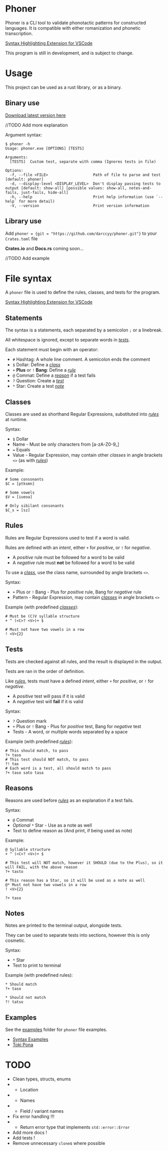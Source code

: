 # Phoner

Phoner is a CLI tool to validate phonotactic patterns for constructed languages.
It is compatible with either romanization and phonetic transcription.

[Syntax Highlighting Extension for VSCode](https://github.com/darccyy/phoner-syntax)

This program is still in development, and is subject to change.

# Usage

This project can be used as a rust library, or as a binary.

## Binary use

[Download latest version here](https://github.com/darccyy/phoner/releases/latest)

//TODO Add more explanation

Argument syntax:

```
$ phoner -h
Usage: phoner.exe [OPTIONS] [TESTS]

Arguments:
  [TESTS]  Custom test, separate with comma (Ignores tests in file)

Options:
  -f, --file <FILE>                    Path of file to parse and test [default: phoner]
  -d, --display-level <DISPLAY_LEVEL>  Don't display passing tests to output [default: show-all] [possible values: show-all, notes-and-fails, just-fails, hide-all]
  -h, --help                           Print help information (use `--help` for more detail)
  -V, --version                        Print version information
```

## Library use

Add `phoner = {git = "https://github.com/darccyy/phoner.git"}` to your `Crates.toml` file

**Crates.io** and **Docs.rs** coming soon...

//TODO Add example

# File syntax

A `phoner` file is used to define the rules, classes, and tests for the program.

[Syntax Highlighting Extension for VSCode](https://github.com/darccyy/phoner-syntax)

## Statements

The syntax is a statements, each separated by a semicolon `;` or a linebreak.

All whitespace is ignored, except to separate words in [_tests_](#tests).

Each statement must begin with an operator:

- `#` Hashtag: A whole line comment. A semicolon ends the comment
- `$` Dollar: Define a [_class_](#classes)
- `+` **Plus** or `!` **Bang**: Define a [_rule_](#rule)
- `@` Commat: Define a [_reason_](#reasons) if a test fails
- `?` Question: Create a [_test_](#tests)
- `*` Star: Create a test [_note_](#notes)

## Classes

Classes are used as shorthand Regular Expressions, substituted into [_rules_](#rules) at runtime.

Syntax:

- `$` Dollar
- Name - Must be only characters from [a-zA-Z0-9_]
- `=` Equals
- Value - Regular Expression, may contain other _classes_ in angle brackets `<>` (as with [_rules_](#rules))

Example:

```phoner
# Some consonants
$C = [ptksmn]

# Some vowels
$V = [iueoa]

# Only sibilant consonants
$C_s = [sz]
```

## Rules

Rules are Regular Expressions used to test if a word is valid.

Rules are defined with an _intent_, either `+` for _positive_, or `!` for _negative_.

- A _positive_ rule must be followed for a word to be valid
- A _negative_ rule must **not** be followed for a word to be valid

To use a [_class_](#classes), use the class name, surrounded by angle brackets `<>`.

Syntax:

- `+` Plus or `!` Bang - Plus for _positive_ rule, Bang for _negative_ rule
- Pattern - Regular Expression, may contain [_classes_](#classes) in angle brackets `<>`

Example (with predefined [_classes_](#classes)):

```phoner
# Must be (C)V syllable structure
+ ^ (<C>? <V>)+ $

# Must not have two vowels in a row
! <V>{2}
```

## Tests

Tests are checked against all rules, and the result is displayed in the output.

Tests are ran in the order of definition.

Like [_rules_](#rules), tests must have a defined _intent_, either `+` for _positive_, or `!` for _negative_.

- A _positive_ test will pass if it is valid
- A _negative_ test will **fail** if it is valid

Syntax:

- `?` Question mark
- `+` Plus or `!` Bang - Plus for _positive_ test, Bang for _negative_ test
- Tests - A word, or multiple words separated by a space

Example (with predefined [_rules_](#rules)):

```phoner
# This should match, to pass
?+ taso
# This test should NOT match, to pass
?! tax
# Each word is a test, all should match to pass
?+ taso sato tasa
```

## Reasons

Reasons are used before [_rules_](#rules) as an explanation if a test fails.

Syntax:

- `@` Commat
- _Optional_ `*` Star - Use as a note as well
- Text to define reason as (And print, if being used as note)

Example:

```phoner
@ Syllable structure
+ ^ (<C>? <V>)+ $

# This test will NOT match, however it SHOULD (due to the Plus), so it will FAIL, with the above reason
?+ tasto

# This reason has a Star, so it will be used as a note as well
@* Must not have two vowels in a row
! <V>{2}

?+ taso
```

## Notes

Notes are printed to the terminal output, alongside tests.

They can be used to separate tests into sections, however this is only cosmetic.

Syntax:

- `*` Star
- Text to print to terminal

Example (with predefined rules):

```phoner
* Should match
?+ taso

* Should not match
?! tatso
```

## Examples

See the [examples](./examples/) folder for `phoner` file examples.

- [Syntax Examples](./examples/phoner)
- [Toki Pona](./examples/tokipona.phoner)

# TODO

- Clean types, structs, enums
- - Location
- - Names
- - Field / variant names
- Fix error handling !!!
- - Return error type that implements `std::error::Error`
- Add more docs !
- Add tests !
- Remove unnecessary `clone`s where possible

